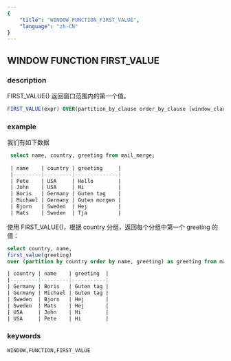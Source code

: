 ```yaml
---
{
    "title": "WINDOW_FUNCTION_FIRST_VALUE",
    "language": "zh-CN"
}
---
```


<!--  Licensed to the Apache Software Foundation (ASF) under one or more contributor license agreements.  See the NOTICE file distributed with this work for additional information regarding copyright ownership.  The ASF licenses this file to you under the Apache License, Version 2.0 (the "License"); you may not use this file except in compliance with the License.  You may obtain a copy of the License at

  http://www.apache.org/licenses/LICENSE-2.0

Unless required by applicable law or agreed to in writing, software distributed under the License is distributed on an "AS IS" BASIS, WITHOUT WARRANTIES OR CONDITIONS OF ANY KIND, either express or implied.  See the License for the specific language governing permissions and limitations under the License. -->

## WINDOW FUNCTION FIRST_VALUE
### description

FIRST_VALUE() 返回窗口范围内的第一个值。

```sql
FIRST_VALUE(expr) OVER(partition_by_clause order_by_clause [window_clause])
```

### example


我们有如下数据

```sql
 select name, country, greeting from mail_merge;
 
 | name    | country | greeting     |
 |---------|---------|--------------|
 | Pete    | USA     | Hello        |
 | John    | USA     | Hi           |
 | Boris   | Germany | Guten tag    |
 | Michael | Germany | Guten morgen |
 | Bjorn   | Sweden  | Hej          |
 | Mats    | Sweden  | Tja          |
```

使用 FIRST_VALUE()，根据 country 分组，返回每个分组中第一个 greeting 的值：

```sql
select country, name,    
first_value(greeting)    
over (partition by country order by name, greeting) as greeting from mail_merge;

| country | name    | greeting  |
|---------|---------|-----------|
| Germany | Boris   | Guten tag |
| Germany | Michael | Guten tag |
| Sweden  | Bjorn   | Hej       |
| Sweden  | Mats    | Hej       |
| USA     | John    | Hi        |
| USA     | Pete    | Hi        |
```

### keywords

    WINDOW,FUNCTION,FIRST_VALUE
